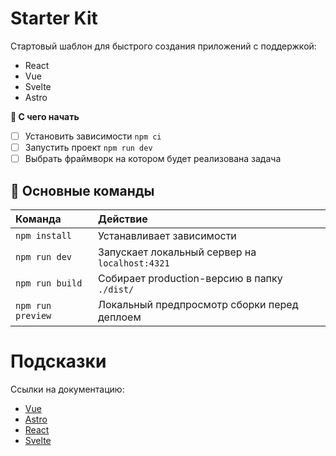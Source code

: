 # Starter Kit

Стартовый шаблон для быстрого создания приложений с поддержкой:
- React
- Vue
- Svelte
- Astro

**🚀 С чего начать**

- [ ] Установить зависимости `npm ci`
- [ ] Запустить проект `npm run dev`
- [ ] Выбрать фраймворк на котором будет реализована задача

## 🧞 Основные команды


| Команда           | Действие                                       |
| :---------------- | :--------------------------------------------- |
| `npm install`     | Устанавливает зависимости                      |
| `npm run dev`     | Запускает локальный сервер на `localhost:4321` |
| `npm run build`   | Собирает production-версию в папку `./dist/`   |
| `npm run preview` | Локальный предпросмотр сборки перед деплоем    |


# Подсказки

Ссылки на документацию:
- [Vue](https://ru.vuejs.org/guide/introduction.html)
- [Astro](https://docs.astro.build/en/basics/astro-pages/)
- [React](https://react.dev/reference/react)
- [Svelte](https://svelte.dev/docs/svelte/overview)

